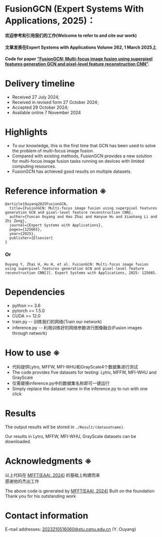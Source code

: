 # FusionGCN (Expert Systems With Applications, 2025)：
  
#### 欢迎参考和引用我们的工作(Welcome to refer to and cite our work)  
#### 文章发表在Expert Systems with Applications Volume 262, 1 March 2025上
#### Code for paper [“FusionGCN: Multi-focus image fusion using superpixel features generation GCN and pixel-level feature reconstruction CNN”](https://www.sciencedirect.com/science/article/pii/S0957417424025326).  
  
# Delivery timeline  
-   Received 27 July 2024;
-   Received in revised form 27 October 2024;
-   Accepted 29 October 2024;
-   Available online 7 November 2024
  
# Highlights  
-   To our knowledge, this is the first time that GCN has been used to solve the problem of multi-focus image fusion.
-   Compared with existing methods, FusionGCN provides a new solution for multi-focus image fusion tasks running on devices with limited computing resources.
-   FusionGCN has achieved good results on multiple datasets.
  
# Reference information ※  
```  
@article{Ouyang2025FusionGCN,
  title={FusionGCN: Multi-focus image fusion using superpixel features generation GCN and pixel-level feature reconstruction CNN},  
  author={Yuncan Ouyang and Hao Zhai and Hanyue Hu and Xiaohang Li and Zhi Zeng},  
  journal={Expert Systems with Applications},  
  pages={125665},  
  year={2025},  
  publisher={Elsevier}  
}
```
  
### Or  
  
```
Ouyang Y, Zhai H, Hu H, et al. FusionGCN: Multi-focus image fusion using superpixel features generation GCN and pixel-level feature reconstruction CNN[J]. Expert Systems with Applications, 2025: 125665.
```
  
# Dependencies  
-   python >= 3.6
-   pytorch >= 1.5.0
-   CUDA >= 12.0
-   train.py -- 训练我们的网络(Train our network)
-   inference.py -- 利用训练好的网络参数进行图像融合(Fusion images through network)

# How to use ※
-   代码提供Lytro, MFFW, MFI-WHU和GrayScale4个数据集进行测试
-   The code provides five datasets for testing: Lytro, MFFW, MFI-WHU and GrayScale
-   仅需替换inference.py中的数据集名称即可一键运行
-   Simply replace the dataset name in the inference.py to run with one click
  
# Results  
The output results will be stored in `./Result/(datasetname)`.

Our results in Lytro, MFFW, MFI-WHU, GrayScale datasets can be downloaded.

# Acknowledgments ※  
以上代码在 [MFFT(EAAI, 2024)](https://www.sciencedirect.com/science/article/abs/pii/S0952197624001258) 的基础上构建而来  
感谢他的杰出工作  
  
The above code is generated by [MFFT(EAAI, 2024)](https://www.sciencedirect.com/science/article/abs/pii/S0952197624001258) Built on the foundation  
Thank you for his outstanding work  
  
# Contact information  
E-mail addresses: 2023210516060@stu.cqnu.edu.cn (Y. Ouyang)
